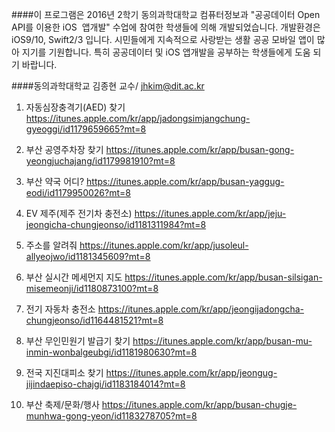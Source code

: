 ####이 프로그램은 2016년 2학기 동의과학대학교 컴퓨터정보과 "공공데이터 Open API를 이용한 iOS  앱개발" 수업에 참여한 학생들에 의해 개발되었습니다. 개발환경은 iOS9/10,  Swift2/3 입니다. 시민들에게 지속적으로 사랑받는 생활 공공 모바일 앱이  많아 지기를 기원합니다. 특히 공공데이터 및 iOS 앱개발을 공부하는 학생들에게 도움 되기 바랍니다.

####동의과학대학교 김종현 교수/ jhkim@dit.ac.kr

1. 자동심장충격기(AED) 찾기 https://itunes.apple.com/kr/app/jadongsimjangchung-gyeoggi/id1179659665?mt=8

2. 부산 공영주차장 찾기 https://itunes.apple.com/kr/app/busan-gong-yeongjuchajang/id1179981910?mt=8

3. 부산 약국 어디? https://itunes.apple.com/kr/app/busan-yaggug-eodi/id1179950026?mt=8

4. EV 제주(제주 전기차 충전소) https://itunes.apple.com/kr/app/jeju-jeongicha-chungjeonso/id1181311984?mt=8

5. 주소를 알려줘 https://itunes.apple.com/kr/app/jusoleul-allyeojwo/id1181345609?mt=8

6. 부산 실시간 메세먼지 지도 https://itunes.apple.com/kr/app/busan-silsigan-misemeonji/id1180873100?mt=8

7. 전기 자동차 충전소 https://itunes.apple.com/kr/app/jeongijadongcha-chungjeonso/id1164481521?mt=8

8. 부산 무인민원기 발급기 찾기 https://itunes.apple.com/kr/app/busan-mu-inmin-wonbalgeubgi/id1181980630?mt=8

9. 전국 지진대피소 찾기 https://itunes.apple.com/kr/app/jeongug-jijindaepiso-chajgi/id1183184014?mt=8

10. 부산 축제/문화/행사 https://itunes.apple.com/kr/app/busan-chugje-munhwa-gong-yeon/id1183278705?mt=8

